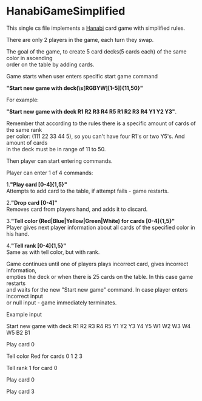 # HanabiGameSimplified
This single cs file implements a [Hanabi](https://en.wikipedia.org/wiki/Hanabi_(card_game)) card game with simplified rules.

There are only 2 players in the game, each turn they swap.

The goal of the game, to create 5 card decks(5 cards each) of the same color in ascending  
order on the table by adding cards.

Game starts when user enters specific start game command

**"Start new game with deck(\s[RGBYW][1-5]){11,50}"**  

For example:

**"Start new game with deck R1 R2 R3 R4 R5 R1 R2 R3 R4 Y1 Y2 Y3"**.

Remember that according to the rules there is a specific amount of cards of the same rank  
per color: (111 22 33 44 5), so you can't have four R1's or two Y5's.  And amount of cards  
in the deck must be in range of 11 to 50.

Then player can start entering commands.

Player can enter 1 of 4 commands:

1.**"Play card [0-4]{1,5}"**  
Attempts to add card to the table, if attempt fails - game restarts.

2.**"Drop card [0-4]"**  
Removes card from players hand, and adds it to discard.

3.**"Tell color (Red|Blue|Yellow|Green|White) for cards [0-4]{1,5}"**  
Player gives next player information about all cards of the specified color in his hand.

4.**"Tell rank [0-4]{1,5}"**  
Same as with tell color, but with rank.

Game continues until one of players plays incorrect card, gives incorrect information,  
empties the deck or when there is 25 cards on the table. In this case game restarts  
and waits for the new "Start new game" command. In case player enters incorrect input  
or null input - game immediately terminates.

Example input

Start new game with deck R1 R2 R3 R4 R5 Y1 Y2 Y3 Y4 Y5 W1 W2 W3 W4 W5 B2 B1

Play card 0

Tell color Red for cards 0 1 2 3

Tell rank 1 for card 0

Play card 0

Play card 3
